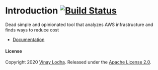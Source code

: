 # Introduction  [![Build Status](https://github.com/vinay-lodha/greenbot/workflows/Build/badge.svg)](https://github.com/vinay-lodha/greenbot/actions?query=workflow%3ABuild)


Dead simple and opinionated tool that analyzes AWS infrastructure and finds ways to reduce cost

* [Documentation](https://vinay-lodha.gitbook.io/greenbot/)


#### License

Copyright 2020 [Vinay Lodha](http://github.com/vinay-lodha/). Released under the [Apache License 2.0](https://github.com/vinay-lodha/greenbot/blob/master/LICENSE).  


